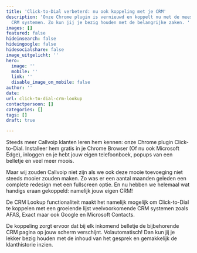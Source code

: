 ```yaml
---
title: 'Click-to-Dial verbeterd: nu ook koppeling met je CRM'
description: 'Onze Chrome plugin is vernieuwd en koppelt nu met de meest voorkomende
  CRM systemen. Zo kun jij je bezig houden met de belangrijke zaken. '
images: []
featured: false
hideinsearch: false
hideingoogle: false
hidesocialshare: false
image_uitgelicht: ''
hero:
  image: ''
  mobile: ''
  link: ''
  disable_image_on_mobile: false
author: ''
date: 
url: click-to-dial-crm-lookup
contactpersoon: []
categories: []
tags: []
draft: true

---
```

Steeds meer Callvoip klanten leren hem kennen: onze Chrome plugin Click-to-Dial. Installeer hem gratis in je Chrome Browser (Of nu ook Microsoft Edge), inloggen en je hebt jouw eigen telefoonboek, popups van een belletje en veel meer moois. 

Maar wij zouden Callvoip niet zijn als we ook deze mooie toevoeging niet steeds mooier zouden maken. Zo was er een aantal maanden geleden een complete redesign met een fullscreen optie. En nu hebben we helemaal wat handigs eraan gekoppeld: namelijk jouw eigen CRM! 

De CRM Lookup functionaliteit maakt het namelijk mogelijk om Click-to-Dial te koppelen met een groeiende lijst veelvoorkomende CRM systemen zoals AFAS, Exact maar ook Google en Microsoft Contacts. 

De koppeling zorgt ervoor dat bij elk inkomend belletje de bijbehorende CRM pagina op jouw scherm verschijnt. Volautomatisch! Dan kun jij je lekker bezig houden met de inhoud van het gesprek en gemakkelijk de klanthistorie inzien.